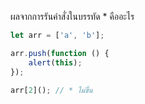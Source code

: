 ผลจากการรันคำสั่งในบรรทัด \* คืออะไร

```js
let arr = ['a', 'b'];

arr.push(function () {
	alert(this);
});

arr[2](); // * ไม่ขึ้น
```
